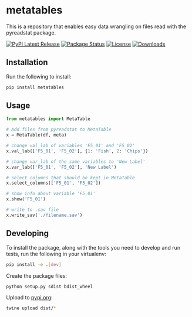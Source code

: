 # metatables

This is a repository that enables easy data wrangling on files read with the pyreadstat package.

[![PyPI Latest Release](https://img.shields.io/pypi/v/metatables.svg)](https://pypi.org/project/metatables/)
[![Package Status](https://img.shields.io/pypi/status/metatables.svg)](https://pypi.org/project/metatables/)
[![License](https://img.shields.io/pypi/l/metatables.svg)](https://github.com/tez4/metatables/blob/main/LICENSE)
[![Downloads](https://pepy.tech/badge/metatables/month)](https://pepy.tech/project/metatables)

## Installation

Run the following to install:

``` bash
pip install metatables
```

## Usage

``` python
from metatables import MetaTable

# Add files from pyreadstat to MetaTable
x = MetaTable(df, meta)

# change val_lab of variables 'F5_01' and 'F5_02'
x.val_lab(['F5_01', 'F5_02'], {1: 'Fish', 2: 'Chips'})

# change var_lab of the same variables to 'New Label'
x.var_lab(['F5_01', 'F5_02'], 'New Label')

# select columns that should be kept in MetaTable
x.select_columns(['F5_01', 'F5_02'])

# show info about variable 'F5_01'
x.show('F5_01')

# write to .sav file
x.write_sav('./filename.sav')
```

## Developing

To install the package, along with the tools you need to develop and run tests, run the following in your virtualenv:

``` bash
pip install -e .[dev]
```

Create the package files:

``` bash
python setup.py sdist bdist_wheel
```

Upload to [pypi.org](https://pypi.org/project/metatables/):

``` bash
twine upload dist/*
```


